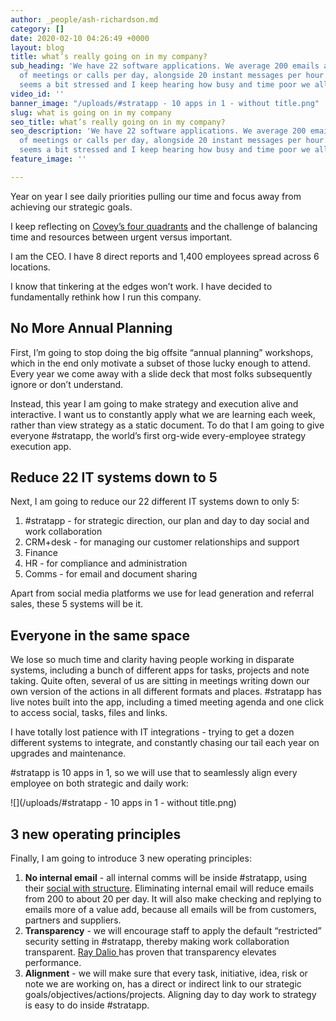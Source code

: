```yaml
---
author: _people/ash-richardson.md
category: []
date: 2020-02-10 04:26:49 +0000
layout: blog
title: what’s really going on in my company?
sub_heading: 'We have 22 software applications. We average 200 emails and 5 hours
  of meetings or calls per day, alongside 20 instant messages per hour.  Everyone
  seems a bit stressed and I keep hearing how busy and time poor we all are. '
video_id: ''
banner_image: "/uploads/#stratapp - 10 apps in 1 - without title.png"
slug: what is going on in my company
seo_title: what’s really going on in my company?
seo_description: 'We have 22 software applications. We average 200 emails and 5 hours
  of meetings or calls per day, alongside 20 instant messages per hour.  Everyone
  seems a bit stressed and I keep hearing how busy and time poor we all are. '
feature_image: ''

---
```

Year on year I see daily priorities pulling our time and focus away from achieving our strategic goals. 

I keep reflecting on [Covey’s four quadrants](https://en.wikipedia.org/wiki/The_7_Habits_of_Highly_Effective_People "The 7 Habits of Highly Effective People") and the challenge of balancing time and resources between urgent versus important.

I am the CEO. I have 8 direct reports and 1,400 employees spread across 6 locations.

I know that tinkering at the edges won’t work. I have decided to fundamentally rethink how I run this company.

## No More Annual Planning

First, I’m going to stop doing the big offsite “annual planning” workshops, which in the end only motivate a subset of those lucky enough to attend. Every year we come away with a slide deck that most folks subsequently ignore or don’t understand.

Instead, this year I am going to make strategy and execution alive and interactive. I want us to constantly apply what we are learning each week, rather than view strategy as a static document. To do that I am going to give everyone #stratapp, the world’s first org-wide every-employee strategy execution app.

## Reduce 22 IT systems down to 5

Next, I am going to reduce our 22 different IT systems down to only 5:

1. #stratapp - for strategic direction, our plan and day to day social and work collaboration
2. CRM+desk - for managing our customer relationships and support
3. Finance
4. HR - for compliance and administration
5. Comms - for email and document sharing

Apart from social media platforms we use for lead generation and referral sales, these 5 systems will be it.

## Everyone in the same space

We lose so much time and clarity having people working in disparate systems, including a bunch of different apps for tasks, projects and note taking. Quite often, several of us are sitting in meetings writing down our own version of the actions in all different formats and places. #stratapp has live notes built into the app, including a timed meeting agenda and one click to access social, tasks, files and links.

I have totally lost patience with IT integrations - trying to get a dozen different systems to integrate, and constantly chasing our tail each year on upgrades and maintenance.

\#stratapp is 10 apps in 1, so we will use that to seamlessly align every employee on both strategic and daily work:

![](/uploads/#stratapp - 10 apps in 1 - without title.png)

## 3 new operating principles

Finally, I am going to introduce 3 new operating principles:

1. **No internal email** - all internal comms will be inside #stratapp, using their [social with structure](https://stratapp.ai/blog/atlassian-stride-social-with-structure/ "social with structure"). Eliminating internal email will reduce emails from 200 to about 20 per day. It will also make checking and replying to emails more of a value add, because all emails will be from customers, partners and suppliers.
2. **Transparency** - we will encourage staff to apply the default “restricted” security setting in #stratapp, thereby making work collaboration transparent. [Ray Dalio ](https://stratapp.ai/blog/radical-transparency/ "Ray Dalio | radical transparency")has proven that transparency elevates performance.
3. **Alignment** - we will make sure that every task, initiative, idea, risk or note we are working on, has a direct or indirect link to our strategic goals/objectives/actions/projects. Aligning day to day work to strategy is easy to do inside #stratapp.